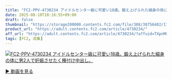 ```yaml
---
title: "FC2-PPV-4730234 アイドルセンター級に可愛い18歳。鍛え上げられた細身の体に男2人で妊娠させたく種付け中出し。"
date: 2025-08-10T18:18:55+09:00
draft: false
thumbnail: "https://storage200000.contents.fc2.com/file/388/38756402/1753002519.85.png"
product_url: "https://adult.contents.fc2.com/article/4730234/"
aff_url: "https://adult.contents.fc2.com/article/4730234/?affuid=TXpnM01qYzFNalk9"
tags: [FC2, 収集]
---
```

[![FC2-PPV-4730234 アイドルセンター級に可愛い18歳。鍛え上げられた細身の体に男2人で妊娠させたく種付け中出し。](https://storage200000.contents.fc2.com/file/388/38756402/1753002519.85.png)](https://adult.contents.fc2.com/article/4730234/?affuid=TXpnM01qYzFNalk9)

[▶︎ 動画を見る](https://adult.contents.fc2.com/article/4730234/?affuid=TXpnM01qYzFNalk9)
